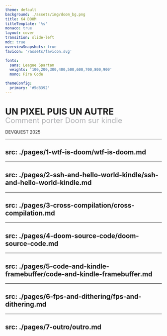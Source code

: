 ```yaml
---
theme: default
background: ./assets/img/doom_bg.png
title: K4 DOOM
titleTemplate: '%s'
monaco: true
layout: cover
transition: slide-left
mdc: true
overviewSnapshots: true
favicon: '/assets/favicon.svg'

fonts:
  sans: League Spartan
  weights: '100,200,300,400,500,600,700,800,900'
  mono: Fira Code

themeConfig:
  primary: '#5d8392'
---
```


<h1>UN PIXEL PUIS UN AUTRE</h1>
<span class="subtitle">Comment porter Doom sur kindle</span>


<span absolute class="bottom-10 right-10">DEVQUEST 2025</span>


<style>
    h1 {
        font-weight: bolder;
        margin-bottom: unset;
        line-height: 1em;
    }

    .subtitle {
        color:  #B1B2B5;
        font-size: 18pt;
    }
</style>

---
src: ./pages/1-wtf-is-doom/wtf-is-doom.md
---

---
src: ./pages/2-ssh-and-hello-world-kindle/ssh-and-hello-world-kindle.md
---

---
src: ./pages/3-cross-compilation/cross-compilation.md
---

---
src: ./pages/4-doom-source-code/doom-source-code.md
---

---
src: ./pages/5-code-and-kindle-framebuffer/code-and-kindle-framebuffer.md
---

---
src: ./pages/6-fps-and-dithering/fps-and-dithering.md
---

---
src: ./pages/7-outro/outro.md
---
